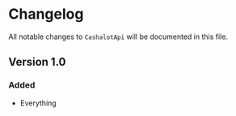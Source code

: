 # Changelog

All notable changes to `CashalotApi` will be documented in this file.

## Version 1.0

### Added
- Everything

